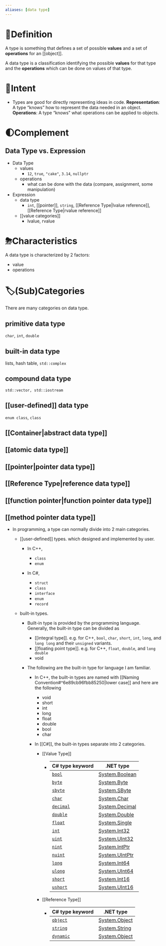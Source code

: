 ```yaml
---
aliases: [data type]
---
```


# 📝Definition
A type is something that defines a set of possible **values** and a set of **operations** for an [[object]].

A data type is a classification identifying the possible **values** for that type and the **operations** which can be done on values of that type.

# 🎯Intent
- Types are good for directly representing ideas in code.
**Representation**: A type “knows” how to represent the data needed in an object.
**Operations**: A type “knows” what operations can be applied to objects.

# 🌓Complement
## Data Type vs. Expression
- Data Type
	- values
		- `12`, `true`, `"cake"`, `3.14`, `nullptr`
	- operations
		- what can be done with the data (compare, assignment, some manipulation)
- Expression
	- data type
		- `int`, [[pointer]], `string`, [[Reference Type|lvalue reference]], [[Reference Type|rvalue reference]]
	- [[value categories]]
		- lvalue, rvalue

# ⛈Characteristics
A data type is characterized by 2 factors:
- value
- operations

# 🏷(Sub)Categories
There are many categories on data type.
## primitive data type
`char`, `int`, `double`
## built-in data type
lists, hash table, `std::complex`
## compound data type
`std::vector, std::iostream`
## [[user-defined]] data type
`enum class`, `class`
## [[Container|abstract data type]]

## [[atomic data type]]

## [[pointer|pointer data type]]

## [[Reference Type|reference data type]]

## [[function pointer|function pointer data type]]


## [[method pointer data type]]



- In programming, a type can normally divide into 2 main categories.
    - [[user-defined]] types. which designed and implemented by user.
        - In C++,
            - `class`
            - `enum`
            
        - In C#,
            - `struct`
            - `class`
            - `interface`
            - `enum`
            - `record`
            
    - built-in types.
        - Built-in type is provided by the programming language. Generally, the built-in type can be divided as
            - [[integral type]]. e.g. for C++, `bool`, `char`, `short`, `int`, `long`, and `long long` and their `unsigned` variants.
            - [[floating point type]]. e.g. for C++, `float`, `double`, and `long double`
            - void
            
        - The following are the built-in type for language I am familiar.
            - In C++, the built-in types are named with [[Naming Convention#^6e89cb96fbb85250|lower case]] and here are the following
                - void
                - short
                - int
                - long
                - float
                - double
                - bool
                - char
                
            - In [[C#]], the built-in types separate into 2 categories.
                - [[Value Type]]
                    - | C# type keyword                                              | .NET type                                                    |
                      | ------------------------------------------------------------ | ------------------------------------------------------------ |
                      | [`bool`](https://docs.microsoft.com/en-us/dotnet/csharp/language-reference/builtin-types/bool) | [System.Boolean](https://docs.microsoft.com/en-us/dotnet/api/system.boolean) |
                      | [`byte`](https://docs.microsoft.com/en-us/dotnet/csharp/language-reference/builtin-types/integral-numeric-types) | [System.Byte](https://docs.microsoft.com/en-us/dotnet/api/system.byte) |
                      | [`sbyte`](https://docs.microsoft.com/en-us/dotnet/csharp/language-reference/builtin-types/integral-numeric-types) | [System.SByte](https://docs.microsoft.com/en-us/dotnet/api/system.sbyte) |
                      | [`char`](https://docs.microsoft.com/en-us/dotnet/csharp/language-reference/builtin-types/char) | [System.Char](https://docs.microsoft.com/en-us/dotnet/api/system.char) |
                      | [`decimal`](https://docs.microsoft.com/en-us/dotnet/csharp/language-reference/builtin-types/floating-point-numeric-types) | [System.Decimal](https://docs.microsoft.com/en-us/dotnet/api/system.decimal) |
                      | [`double`](https://docs.microsoft.com/en-us/dotnet/csharp/language-reference/builtin-types/floating-point-numeric-types) | [System.Double](https://docs.microsoft.com/en-us/dotnet/api/system.double) |
                      | [`float`](https://docs.microsoft.com/en-us/dotnet/csharp/language-reference/builtin-types/floating-point-numeric-types) | [System.Single](https://docs.microsoft.com/en-us/dotnet/api/system.single) |
                      | [`int`](https://docs.microsoft.com/en-us/dotnet/csharp/language-reference/builtin-types/integral-numeric-types) | [System.Int32](https://docs.microsoft.com/en-us/dotnet/api/system.int32) |
                      | [`uint`](https://docs.microsoft.com/en-us/dotnet/csharp/language-reference/builtin-types/integral-numeric-types) | [System.UInt32](https://docs.microsoft.com/en-us/dotnet/api/system.uint32) |
                      | [`nint`](https://docs.microsoft.com/en-us/dotnet/csharp/language-reference/builtin-types/integral-numeric-types) | [System.IntPtr](https://docs.microsoft.com/en-us/dotnet/api/system.intptr) |
                      | [`nuint`](https://docs.microsoft.com/en-us/dotnet/csharp/language-reference/builtin-types/integral-numeric-types) | [System.UIntPtr](https://docs.microsoft.com/en-us/dotnet/api/system.uintptr) |
                      | [`long`](https://docs.microsoft.com/en-us/dotnet/csharp/language-reference/builtin-types/integral-numeric-types) | [System.Int64](https://docs.microsoft.com/en-us/dotnet/api/system.int64) |
                      | [`ulong`](https://docs.microsoft.com/en-us/dotnet/csharp/language-reference/builtin-types/integral-numeric-types) | [System.UInt64](https://docs.microsoft.com/en-us/dotnet/api/system.uint64) |
                      | [`short`](https://docs.microsoft.com/en-us/dotnet/csharp/language-reference/builtin-types/integral-numeric-types) | [System.Int16](https://docs.microsoft.com/en-us/dotnet/api/system.int16) |
                      | [`ushort`](https://docs.microsoft.com/en-us/dotnet/csharp/language-reference/builtin-types/integral-numeric-types) | [System.UInt16](https://docs.microsoft.com/en-us/dotnet/api/system.uint16) |
                    
                - [[Reference Type]]
                    - | C# type keyword                                              | .NET type                                                    |
                      | ------------------------------------------------------------ | ------------------------------------------------------------ |
                      | [`object`](https://docs.microsoft.com/en-us/dotnet/csharp/language-reference/builtin-types/reference-types#the-object-type) | [System.Object](https://docs.microsoft.com/en-us/dotnet/api/system.object) |
                      | [`string`](https://docs.microsoft.com/en-us/dotnet/csharp/language-reference/builtin-types/reference-types#the-string-type) | [System.String](https://docs.microsoft.com/en-us/dotnet/api/system.string) |
                      | [`dynamic`](https://docs.microsoft.com/en-us/dotnet/csharp/language-reference/builtin-types/reference-types#the-dynamic-type) | [System.Object](https://docs.microsoft.com/en-us/dotnet/api/system.object) |





